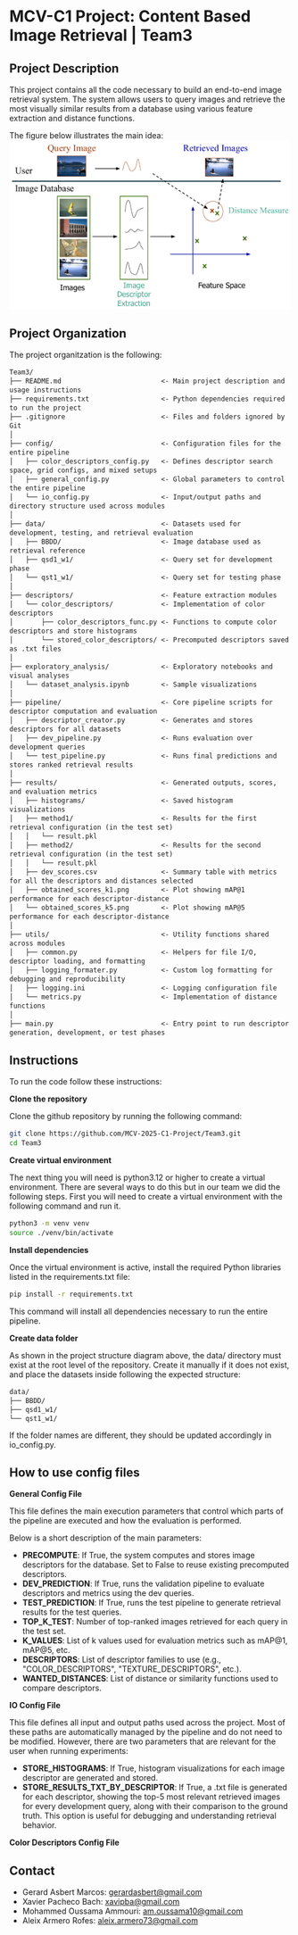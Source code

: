 # MCV-C1 Project: Content Based Image Retrieval | Team3
## Project Description
This project contains all the code necessary to build an end-to-end image retrieval system. The system allows users to query images and retrieve the most visually similar results from a database using various feature extraction and distance functions.

The figure below illustrates the main idea:
![Image Retrieval Pipeline](assets/main_idea_project_c1.png)

## Project Organization
The project organitzation is the following:

```
Team3/
├── README.md                         <- Main project description and usage instructions
├── requirements.txt                  <- Python dependencies required to run the project
├── .gitignore                        <- Files and folders ignored by Git
│
├── config/                           <- Configuration files for the entire pipeline
│   ├── color_descriptors_config.py   <- Defines descriptor search space, grid configs, and mixed setups
│   ├── general_config.py             <- Global parameters to control the entire pipeline
│   └── io_config.py                  <- Input/output paths and directory structure used across modules
│
├── data/                             <- Datasets used for development, testing, and retrieval evaluation
│   ├── BBDD/                         <- Image database used as retrieval reference
│   ├── qsd1_w1/                      <- Query set for development phase
│   └── qst1_w1/                      <- Query set for testing phase
│
├── descriptors/                      <- Feature extraction modules
│   └── color_descriptors/            <- Implementation of color descriptors
│       ├── color_descriptors_func.py <- Functions to compute color descriptors and store histograms
│       └── stored_color_descriptors/ <- Precomputed descriptors saved as .txt files
│
├── exploratory_analysis/             <- Exploratory notebooks and visual analyses
│   └── dataset_analysis.ipynb        <- Sample visualizations
│
├── pipeline/                         <- Core pipeline scripts for descriptor computation and evaluation
│   ├── descriptor_creator.py         <- Generates and stores descriptors for all datasets
│   ├── dev_pipeline.py               <- Runs evaluation over development queries
│   └── test_pipeline.py              <- Runs final predictions and stores ranked retrieval results
│
├── results/                          <- Generated outputs, scores, and evaluation metrics
│   ├── histograms/                   <- Saved histogram visualizations
│   ├── method1/                      <- Results for the first retrieval configuration (in the test set)
│   │   └── result.pkl
│   ├── method2/                      <- Results for the second retrieval configuration (in the test set)
│   │   └── result.pkl
│   ├── dev_scores.csv                <- Summary table with metrics for all the descriptors and distances selected
│   ├── obtained_scores_k1.png        <- Plot showing mAP@1 performance for each descriptor-distance
│   └── obtained_scores_k5.png        <- Plot showing mAP@5 performance for each descriptor-distance
│
├── utils/                            <- Utility functions shared across modules
│   ├── common.py                     <- Helpers for file I/O, descriptor loading, and formatting
│   ├── logging_formater.py           <- Custom log formatting for debugging and reproducibility
│   ├── logging.ini                   <- Logging configuration file
│   └── metrics.py                    <- Implementation of distance functions
│
├── main.py                           <- Entry point to run descriptor generation, development, or test phases
```

## Instructions 
To run the code follow these instructions: 

**Clone the repository**

Clone the github repository by running the following command:

```bash
git clone https://github.com/MCV-2025-C1-Project/Team3.git
cd Team3
```

**Create virtual environment**

The next thing you will need is python3.12 or higher to create a virtual environment. There are several ways to do this but in our team we did the following steps. First you will need to create a virtual environment with the following command and run it.

```bash
python3 -m venv venv
source ./venv/bin/activate
```

**Install dependencies**

Once the virtual environment is active, install the required Python libraries listed in the requirements.txt file:
```bash
pip install -r requirements.txt
```
This command will install all dependencies necessary to run the entire pipeline.

**Create data folder**

As shown in the project structure diagram above, the data/ directory must exist at the root level of the repository.
Create it manually if it does not exist, and place the datasets inside following the expected structure:

```
data/
├── BBDD/
├── qsd1_w1/
└── qst1_w1/
```

If the folder names are different, they should be updated accordingly in io_config.py.

## How to use config files
**General Config File**

This file defines the main execution parameters that control which parts of the pipeline are executed and how the evaluation is performed.

Below is a short description of the main parameters:
- **PRECOMPUTE**:	If True, the system computes and stores image descriptors for the database. Set to False to reuse existing precomputed descriptors.
- **DEV_PREDICTION**:	If True, runs the validation pipeline to evaluate descriptors and metrics using the dev queries.
- **TEST_PREDICTION**:	If True, runs the test pipeline to generate retrieval results for the test queries.
- **TOP_K_TEST**:	Number of top-ranked images retrieved for each query in the test set.
- **K_VALUES**:	List of k values used for evaluation metrics such as mAP@1, mAP@5, etc.
- **DESCRIPTORS**:	List of descriptor families to use (e.g., "COLOR_DESCRIPTORS", "TEXTURE_DESCRIPTORS", etc.).
- **WANTED_DISTANCES**:	List of distance or similarity functions used to compare descriptors.

**IO Config File**

This file defines all input and output paths used across the project. Most of these paths are automatically managed by the pipeline and do not need to be modified.
However, there are two parameters that are relevant for the user when running experiments:

- **STORE_HISTOGRAMS**: If True, histogram visualizations for each image descriptor are generated and stored.
- **STORE_RESULTS_TXT_BY_DESCRIPTOR**: If True, a .txt file is generated for each descriptor, showing the top-5 most relevant retrieved images for every development query, along with their comparison to the ground truth. This option is useful for debugging and understanding retrieval behavior.

**Color Descriptors Config File**




## Contact
- Gerard Asbert Marcos: gerardasbert@gmail.com
- Xavier Pacheco Bach: xavipba@gmail.com
- Mohammed Oussama Ammouri: am.oussama10@gmail.com
- Aleix Armero Rofes: aleix.armero73@gmail.com
